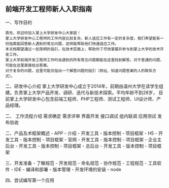 ## 前端开发工程师新人入职指南

一、写作目的

    首先，欢迎你加入掌上大学研发中心大家庭！
    掌上大学研发中心工程师的工作内容比较复杂，新人适应工作有一定的复杂度，我们希望能有一份指南能回答新人遇到的常见问题，这样能帮助他们快速适应工作。
    本文档期望通过一些简明的指引，在技术层面上，帮助你了尽快掌握并参与到掌上大学的技术开发工作。
    掌上大学前端开发工程师工作时会遇到的所有常见问题都能在这里找到解答。对于普通的问题，可能在这里直接给出答案。
    对于复杂的问题，这里可能仅指出一个解答问题的指引（网址、知道问题答案的人的联系方式）。
    
二、研发中心介绍
    掌上大学研发中心成立于2014年，前期由温州大学在读学生组建。负责掌上大学产品开发、调研、迭代与新技术探索。平均年龄不到28岁，
    目前掌上大学研发中心包含前端工程师、PHP工程师、测试工程师、UI设计师、产品经理。
    
二、 工作流程介绍
    需求确定
    需求评审
    界面开发
    接口调试
    组内联调
    应用测试
    发布验收
    
    
二、产品及术框架概述
    - APP
        - 介绍
        - 开发工具
        - 版本控制
        - 项目框架
    - H5
        - 开发工具
        - 版本控制
        - 项目框架
    - 官网
        - 开发工具
        - 版本控制
        - 项目框架
    - 企业主后台
        - 开发工具
        - 版本控制
        - 项目框架
    - 总后台
        - 开发工具
        - 版本控制
        - 项目框架

三、开发准备
     - 了解规范
        - 开发规范
        - 命名规范
        - 协作规范
        - 工程规范
     - 工具软件
         - IDE
         - 编译和部署
         - 版本管理
     - 开发环境的安装
        - node
 
四、尝试编写第一个应用